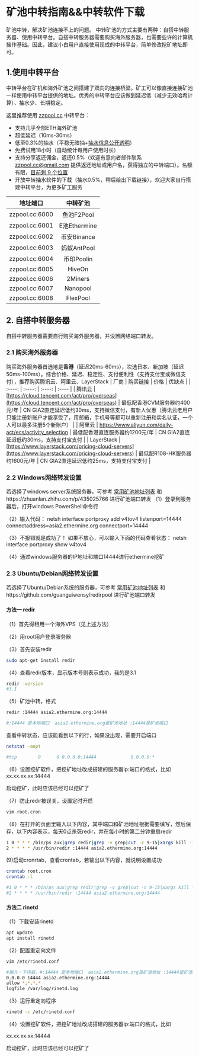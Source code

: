 # 矿池中转指南&&中转软件下载
矿池中转，解决矿池连接不上的问题。
中转矿池的方式主要有两种：自搭中转服务器、使用中转平台。自搭中转服务器需要购买海外服务器，也需要些许的计算机操作基础。因此，建议小白用户直接使用现成的中转平台，简单修改挖矿地址即可。

## 1.使用中转平台
中转平台在矿机和海外矿池之间搭建了双向的连接桥梁。矿工可以像直接连接矿池一样使用中转平台提供的地址。优秀的中转平台应该做到延迟低（减少无效哈希计算）、抽水少、长期稳定。

这里推荐使用 [zzpool.cc](http://zzpool.cc) 中转平台：
* 支持几乎全部ETH海外矿池
* 超低延迟（10ms-30ms）
* 低至0.3%的抽水（平稳无暗抽+[抽水信息公开透明](http://zzpool.cc)）
* 免费试用18小时（自动统计每用户使用时长）
* 支持分享返还佣金，返还0.5%（欢迎有意向者邮件联系 [zzpool.cc@gmail.com](mailto:zzpool.cc@gmail.com) 提供返还地址或用户名，获得独立的中转端口）。名额有限，[目前剩 9 个位置](http://zzpool.cc)
* 开放中转抽水软件的下载（抽水0.5%，稍后给出下载链接），欢迎大家自行搭建中转平台，为更多矿工服务

| 地址端口 | 中转矿池 |
| :----: | :----: |
| zzpool.cc:6000 | 鱼池F2Pool |
| zzpool.cc:6001 | E池Ethermine |
| zzpool.cc:6002 | 币安Binance |
| zzpool.cc:6003 | 蚂蚁AntPool |
| zzpool.cc:6004 | 币印Poolin |
| zzpool.cc:6005 | HiveOn |
| zzpool.cc:6006 | 2Miners |
| zzpool.cc:6007 | Nanopool |
| zzpool.cc:6008 | FlexPool |


## 2. 自搭中转服务器
自搭中转服务器需要自行购买海外服务器，并设置网络端口转发。

### 2.1 购买海外服务器
购买海外服务器首选地是**香港**（延迟20ms-60ms），次选日本、新加坡（延迟50ms-100ms）。综合价格、延迟、稳定性、支付便利性（支持支付宝或微信支付），推荐购买腾讯云、阿里云、LayerStack
| 厂商 | 购买链接 | 价格 | 优缺点 |
| :----: | :----: | :----: | :---- |
| 腾讯云 | [https://cloud.tencent.com/act/pro/overseas](https://cloud.tencent.com/act/pro/overseas)  | 最低配香港CVM服务器约400元/年 | CN GIA2直连延迟低约30ms，支持微信支付，有新人优惠（腾讯云老用户只能注册新账户才能享受了，用邮箱，手机号等都可以重新注册和实名认证，一个人可以最多注册5个新账户） | 
| 阿里云 | https://www.aliyun.com/daily-act/ecs/activity_selection | 最低配香港直连服务器约1200元/年 | CN GIA2直连延迟低约30ms，支持支付宝支付 |
| LayerStack | [https://www.layerstack.com/pricing-cloud-servers](https://www.layerstack.com/pricing-cloud-servers)  | 最低配R108-HK服务器约1600元/年 | CN GIA2直连延迟低约25ms，支持支付宝支付 |

### 2.2 Windows网络转发设置
若选择了windows server系统服务器，可参考 [常用矿池地址列表](https://github.com/zzpool/wiki/blob/main/ETHlist.md) 和https://zhuanlan.zhihu.com/p/435025766 进行矿池端口转发
（1）登录到服务器后，打开windows PowerShell命令行

（2）输入代码：
netsh interface portproxy add v4tov4 listenport=14444 connectaddress=asia2.ethermine.org connectport=14444

（3）不报错就是成功了！
如果不放心，可以输入下面的代码查看状态： netsh interface  portproxy show  v4tov4

（4）通过windows服务器的IP地址和端口14444进行ethermine挖矿


### 2.3 Ubuntu/Debian网络转发设置
若选择了Ubuntu/Debian系统的服务器，可参考 [常用矿池地址列表](https://github.com/zzpool/wiki/blob/main/ETHlist.md) 和https://github.com/guanguiwensy/redirpool 进行矿池端口转发


 #### 方法一 redir
（1）首先得租用一个海外VPS（见上述方法）
    
（2）用root用户登录服务器  

（3）首先安装redir  
```bash
sudo apt-get install redir
```
  
（4）查看redir版本，显示版本号则表示成功，我的是3.1  
```bash
redir -version
#3.1
```
  
（5）矿池中转，格式   
```bash
redir :14444 asia2.ethermine.org:14444

#:14444 是本地端口  asia2.ethermine.org是矿池地址 :14444是矿池端口  
```



查看中转状态，应该能看到以下的行，如果没出现，需要开启端口  
```bash
netstat -anpt

#tcp        0      0 0.0.0.0:14444             0.0.0.0:*               LISTEN      31316/redir  
```


（6）设置挖矿软件，把挖矿地址改成搭建的服务器ip:端口的格式，比如  
xx.xx.xx.xx:14444  
  
启动挖矿，此时应该已经可以挖矿了  
  
（7）防止redir被误关，设置定时开启  
```bash
vim root.cron
```
  
（8）在打开的页面里输入以下内容，其中端口和矿池地址根据需要填写，然后保存，以下内容表示，每天0点杀死redir，并在每小时的第二分钟重启redir  
 
 ```bash
1 0 * * * /bin/ps aux|grep redir|grep -v grep|cut -c 9-15|xargs kill -15  
2 * * * * /usr/bin/redir :14444 asia2.ethermine.org:14444
```


  
(9)启动cronrtab，查看crontab，若输出以下内容，就说明设置成功  
```bash
crontab root.cron
crontab -l

#1 0 * * * /bin/ps aux|grep redir|grep -v grep|cut -c 9-15|xargs kill -15  
#2 * * * * /usr/bin/redir :14444 asia2.ethermine.org:14444
```

 
 #### 方法二 rinetd
 
 （1）下载安装rinetd
 
 ```bash
apt update
apt install rinetd
```
（2）配置重定向文件

 ```bash
vim /etc/rinetd.conf

#输入一下内容，#:14444 是本地端口  asia2.ethermine.org是矿池地址 :14444是矿池端口 
0.0.0.0 14444 asia2.ethermine.org:14444
allow *.*.*.*
logfile /var/log/rinetd.log
```

（3）运行重定向程序

 ```bash
rinetd -c /etc/rinetd.conf
```

（4）设置挖矿软件，把挖矿地址改成搭建的服务器ip:端口的格式，比如 

xx.xx.xx.xx:14444 
  
启动挖矿，此时应该已经可以挖矿了 
